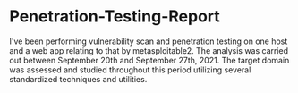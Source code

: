 # Penetration-Testing-Report
I've been performing vulnerability scan and penetration testing on one host and a web app relating to that by metasploitable2. The analysis was carried out between September 20th and September 27th, 2021. The target domain was assessed and studied throughout this period utilizing several standardized techniques and utilities.
